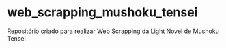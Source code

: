 # web_scrapping_mushoku_tensei
Repositório criado para realizar Web Scrapping da Light Novel de Mushoku Tensei
